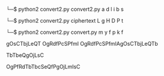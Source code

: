 └─$ python2 convert2.py convert2.py
a
d
l
i
b
s

└─$ python2 convert2.py ciphertext 
L
g
H
D
P
t

└─$ python2 convert2.py convert.py 
m
y
f
p
k
f


gOsCTbjLeQT
OgRdfPcSPfmI
OgRdfPcSPfmIAgOsCTbjLeQTb

TbTbeQgOjLsC

OgPfRdTbTbcSeQfPgOjLmIsC